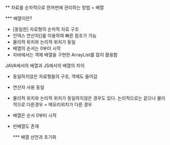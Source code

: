 \*\* 자료를 순차적으로 한꺼번에 관리하는 방법 = 배열

\*\*\* 배열이란?

- [동일한] 자료형의 순차적 자료 구조
- 인덱스 연산자[]를 이용하여 빠른 참조가 가능
- 물리적 위치와 논리적 위치가 동일
- 배열의 순서는 0부터 시작
- 자바에서는 객체 배열을 구현한 ArrayList를 많이 활용함

JAVA에서의 배열과 JS에서의 배열의 차이

- 동일하지않은 자료형들의 구조, 객체도 들어감
- 연산자 사용 동일
- 물리적 위치와 논리적 위치가 동일하지않은 경우도 있다. 논리적으로는 같으나 물리적으로 다른경우 = 메모리위치가 다른 경우
- 배열은 순서 0부터 시작
- 빈배열도 존재

  \*\*\* 배열 선언과 초기화
